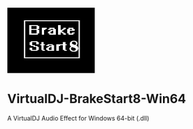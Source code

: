 ![logo](https://github.com/djcel/VirtualDJ-BrakeStart8-Win64/blob/main/BrakeStart8_website.jpg?raw=true "")
# VirtualDJ-BrakeStart8-Win64
A VirtualDJ Audio Effect for Windows 64-bit (.dll)




